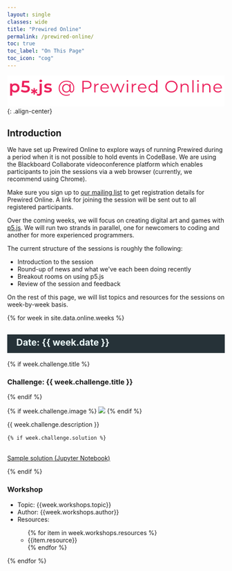 ```yaml
---
layout: single
classes: wide
title: "Prewired Online"
permalink: /prewired-online/
toc: true
toc_label: "On This Page"
toc_icon: "cog"
---
```

![5.js @ Prewired Online](/assets/images/p5strapline.jpg){: .align-center}

## Introduction

We have set up Prewired Online to explore ways of running Prewired during a period when it is not possible to hold events in CodeBase. We are using the Blackboard Collaborate videoconference platform which enables participants to join the sessions via a web browser (currently, we recommend using Chrome). 

Make sure you sign up to <a href="https://eepurl.com/dv2dPb" target="_blank">our mailing list</a> to get registration details for Prewired Online. A link for joining the session will be sent out to all registered participants.

Over the coming weeks, we will focus on creating digital art and games with [p5.js](https://p5js.org). We will run two strands in parallel, one for newcomers to coding and another for more experienced programmers. 

The current structure of the sessions is roughly the following:
<ul>
	<li>Introduction to the session</li>
	<li>Round-up of news and what we've each been doing recently</li>
	<li>Breakout rooms on using p5.js</li>
	<li>Review of the session and feedback</li>
</ul>


On the rest of this page, we will list topics and resources for the sessions on week-by-week basis.

{% for week in site.data.online.weeks %}
<h2 style="padding-left: 1em;background: #263238;color: #eeffff;line-height: 1.8;padding-bottom: .25em;">
Date: {{ week.date }}
</h2>

{% if week.challenge.title %}
<h3>Challenge: {{ week.challenge.title }}</h3>
{% endif %}

{% if week.challenge.image %}
<img src="{{week.challenge.image | absolute_url}}">
{% endif %}
<p>
    {{ week.challenge.description }}

	{% if week.challenge.solution %}
<br/>
	<a href ="{{week.challenge.solution}}">Sample solution (Jupyter Notebook)</a>
</p>
{% endif %}

<h3>Workshop</h3>
<ul>
<li>Topic: {{week.workshops.topic}}</li>
<li>Author: {{week.workshops.author}}</li>
<li>Resources:</li>
<ul>
{% for item in week.workshops.resources %}
<li>{{item.resource}}</li>
{% endfor %}
</ul>
</ul>
{% endfor %}


